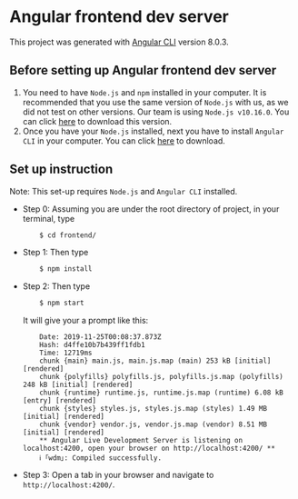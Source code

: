 # Angular frontend dev server
This project was generated with [Angular CLI](https://github.com/angular/angular-cli) version 8.0.3.

## Before setting up Angular frontend dev server
1. You need to have `Node.js` and `npm` installed in your computer. It is recommended that you use the same version of `Node.js` with us, as we did not test on other versions. Our team is using `Node.js v10.16.0`.  You can click [here](https://nodejs.org/dist/v10.16.0/) to download this version.
2. Once you have your `Node.js` installed, next you have to install `Angular CLI` in your computer. You can click [here](https://github.com/angular/angular-cli) to download.

## Set up instruction
Note: This set-up requires `Node.js` and `Angular CLI` installed.
- Step 0: Assuming you are under the root directory of project, in your terminal, type
    ```bash
        $ cd frontend/
    ```
- Step 1: Then type
    ```bash
        $ npm install
    ```
- Step 2: Then type
    ```bash
        $ npm start
    ```
    It will give your a prompt like this:
    ```
        Date: 2019-11-25T00:08:37.873Z
        Hash: d4ffe10b7b439ff1fdb1
        Time: 12719ms
        chunk {main} main.js, main.js.map (main) 253 kB [initial] [rendered]
        chunk {polyfills} polyfills.js, polyfills.js.map (polyfills) 248 kB [initial] [rendered]
        chunk {runtime} runtime.js, runtime.js.map (runtime) 6.08 kB [entry] [rendered]
        chunk {styles} styles.js, styles.js.map (styles) 1.49 MB [initial] [rendered]
        chunk {vendor} vendor.js, vendor.js.map (vendor) 8.51 MB [initial] [rendered]
        ** Angular Live Development Server is listening on localhost:4200, open your browser on http://localhost:4200/ **
        ℹ ｢wdm｣: Compiled successfully.
    ```
- Step 3: Open a tab in your browser and navigate to `http://localhost:4200/`. 